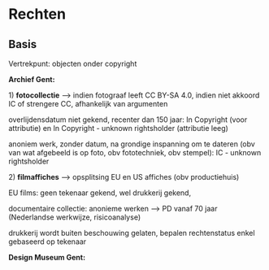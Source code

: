 # Rechten

## Basis

Vertrekpunt: objecten onder copyright

**Archief Gent:**&#x20;

1\) **fotocollectie** --> indien fotograaf leeft CC BY-SA 4.0, indien niet akkoord IC of strengere CC, afhankelijk van argumenten

overlijdensdatum niet gekend, recenter dan 150 jaar: In Copyright (voor attributie) en In Copyright - unknown rightsholder (attributie leeg)

anoniem werk, zonder datum, na grondige inspanning om te dateren (obv van wat afgebeeld is op foto, obv fototechniek, obv stempel): IC - unknown rightsholder

2\) **filmaffiches** --> opsplitsing EU en US affiches (obv productiehuis)

EU films: geen tekenaar gekend, wel drukkerij gekend,&#x20;

documentaire collectie: anonieme werken --> PD vanaf 70 jaar (Nederlandse werkwijze, risicoanalyse)

drukkerij wordt buiten beschouwing gelaten, bepalen rechtenstatus enkel gebaseerd op tekenaar

**Design Museum Gent:**

&#x20;





